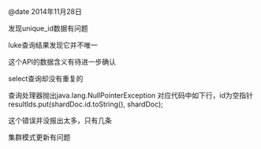 @date 2014年11月28日



发现unique_id数据有问题

luke查询结果发现它并不唯一

这个API的数据含义有待进一步确认

select查询却没有重复的

查询处理器抛出java.lang.NullPointerException
对应代码中如下行，id为空指针
resultIds.put(shardDoc.id.toString(), shardDoc);

这个错误并没报出太多，只有几条


集群模式更新有问题
